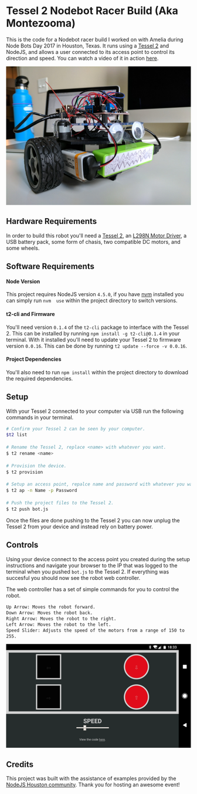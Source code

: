 # Tessel 2 Nodebot Racer Build (Aka Montezooma)
This is the code for a Nodebot racer build I worked on with Amelia during Node Bots Day 2017 in Houston, Texas. It runs using a [Tessel 2](https://tessel.io/) and NodeJS, and allows a user connected to its access point to control its direction and speed. You can watch a video of it in action [here](https://www.youtube.com/watch?v=JdDaeLKfwb0).

![Controls](public/assets/robot.jpg)

## Hardware Requirements
In order to build this robot you'll need a [Tessel 2](https://tessel.io/), an [L298N Motor Driver](https://www.sparkfun.com/products/9670), a USB battery pack, some form of chasis, two compatible DC motors, and some wheels.


## Software Requirements
#### Node Version
This project requires NodeJS version `4.5.0`, if you have [nvm](https://github.com/creationix/nvm) installed you can simply run `nvm  use` within the project directory to switch versions.

#### t2-cli and Firmware
You'll need version `0.1.4` of the `t2-cli` package to interface with the Tessel 2. This can be installed by running `npm install -g t2-cli@0.1.4` in your terminal. With it installed you'll need to update your Tessel 2 to firmware version `0.0.16`. This can be done by running `t2 update --force -v 0.0.16`.

#### Project Dependencies
You'll also need to run `npm install` within the project directory to download the required dependencies.


## Setup
With your Tessel 2 connected to your computer via USB run the following commands in your terminal.

```bash
# Confirm your Tessel 2 can be seen by your computer.
$t2 list

# Rename the Tessel 2, replace <name> with whatever you want.
$ t2 rename <name>

# Provision the device.
$ t2 provision

# Setup an access point, repalce name and password with whatever you want.
$ t2 ap -n Name -p Password

# Push the project files to the Tessel 2.
$ t2 push bot.js
```

Once the files are done pushing to the Tessel 2 you can now unplug the Tessel 2 from your device and instead rely on battery power.


## Controls
Using your device connect to the access point you created during the setup instructions and navigate your browser to the IP that was logged to the terminal when you pushed `bot.js` to the Tessel 2. If everything was succesful you should now see the robot web controller.

The web controller has a set of simple commands for you to control the robot. 

```
Up Arrow: Moves the robot forward.
Down Arrow: Moves the robot back.
Right Arrow: Moves the robot to the right.
Left Arrow: Moves the robot to the left.
Speed Slider: Adjusts the speed of the motors from a range of 150 to 255.
```

![Controls](public/assets/controls.png)

## Credits
This project was built with the assistance of examples provided by the [NodeJS Houston community](http://www.nodejshouston.com/). Thank you for hosting an awesome event!
